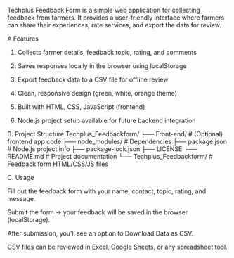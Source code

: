 
Techplus Feedback Form is a simple web application for collecting feedback from farmers.
It provides a user-friendly interface where farmers can share their experiences, rate services, and export the data for review.


A Features

1. Collects farmer details, feedback topic, rating, and comments

2. Saves responses locally in the browser using localStorage

3. Export feedback data to a CSV file for offline review

4. Clean, responsive design (green, white, orange theme)

5. Built with HTML, CSS, JavaScript (frontend)

6. Node.js project setup available for future backend integration

B. Project Structure
Techplus_Feedbackform/
├── Front-end/              # (Optional) frontend app code
├── node_modules/           # Dependencies
├── package.json            # Node.js project info
├── package-lock.json
├── LICENSE
├── README.md               # Project documentation
└── Techplus_Feedbackform/  # Feedback form HTML/CSS/JS files


C. Usage

Fill out the feedback form with your name, contact, topic, rating, and message.

Submit the form → your feedback will be saved in the browser (localStorage).

After submission, you’ll see an option to Download Data as CSV.

CSV files can be reviewed in Excel, Google Sheets, or any spreadsheet tool.


